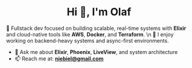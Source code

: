 <h1 align="center">Hi 👋, I'm Olaf</h1>

🔧 Fullstack dev focused on building scalable, real-time systems with **Elixir** and cloud-native tools like **AWS**, **Docker**, and **Terraform**. \n
🚀 I enjoy working on backend-heavy systems and async-first environments.

- 💬 Ask me about **Elixir**, **Phoenix**, **LiveView**, and system architecture  
- 📫 Reach me at: **niebiel@gmail.com**
